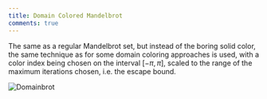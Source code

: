 ```yaml
---
title: Domain Colored Mandelbrot
comments: true
---
```


The same as a regular Mandelbrot set, but instead of the boring solid color, the same technique as for some domain coloring approaches is used, with a color index being chosen on the interval $[-\pi, \pi]$, scaled to the range of the maximum iterations chosen, i.e. the escape bound.

![Domainbrot](/brotfoo/img/domainbrot.png)